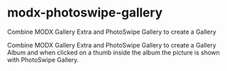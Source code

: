 # modx-photoswipe-gallery
 Combine MODX Gallery Extra and PhotoSwipe Gallery to create a Gallery
 

Combine MODX Gallery Extra and PhotoSwipe Gallery to create a Gallery Album and when clicked
on a thumb inside the album the picture is shown with PhotoSwipe Gallery.
